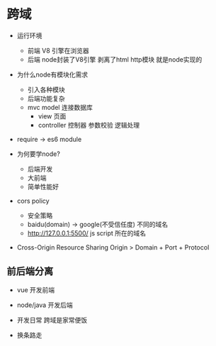 # 跨域

- 运行环境
  - 前端
    V8 引擎在浏览器
  - 后端
    node封装了V8引擎 剥离了html
    http模块 就是node实现的

- 为什么node有模块化需求
  - 引入各种模块
  - 后端功能复杂
  - mvc model 连接数据库
    - view 页面
    - controller 控制器 参数校验 逻辑处理
- require -> es6 module

- 为何要学node?
  - 后端开发
  - 大前端
  - 简单性能好

- cors policy
  - 安全策略
  - baidu(domain) -> google(不受信任度) 不同的域名
  - http://127.0.0.1:5500/ js script 所在的域名
  

- Cross-Origin Resource Sharing
  Origin > Domain + Port + Protocol

## 前后端分离
  - vue 开发前端
  - node/java 开发后端
  - 开发日常 跨域是家常便饭

- 换条路走
  